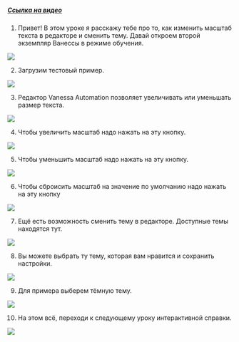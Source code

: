 ﻿##### [Ссылка на видео](https://youtu.be/V7F5i9IOCDs)

001. Привет! В этом уроке я расскажу тебе про то, как изменить масштаб текста в редакторе и сменить тему. Давай откроем второй экземпляр Ванессы в режиме обучения.

![](https://vanessa-files.do.bit-erp.ru/Doc/1.2.040.1/MD/Глава02/images/001_КнопкиМасштабаИСменыТемы.png)

002. Загрузим тестовый пример.

![](https://vanessa-files.do.bit-erp.ru/Doc/1.2.040.1/MD/Глава02/images/004_КнопкиМасштабаИСменыТемы.png)

003. Редактор Vanessa Automation позволяет увеличивать или уменьшать размер текста.

![](https://vanessa-files.do.bit-erp.ru/Doc/1.2.040.1/MD/Глава02/images/005_КнопкиМасштабаИСменыТемы.png)

004. Чтобы увеличить масштаб надо нажать на эту кнопку.

![](https://vanessa-files.do.bit-erp.ru/Doc/1.2.040.1/MD/Глава02/images/009_КнопкиМасштабаИСменыТемы.png)

005. Чтобы уменьшить масштаб надо нажать на эту кнопку.

![](https://vanessa-files.do.bit-erp.ru/Doc/1.2.040.1/MD/Глава02/images/022_КнопкиМасштабаИСменыТемы.png)

006. Чтобы сброисить масштаб на значение по умолчанию надо нажать на эту кнопку

![](https://vanessa-files.do.bit-erp.ru/Doc/1.2.040.1/MD/Глава02/images/033_КнопкиМасштабаИСменыТемы.png)

007. Ещё есть возможность сменить тему в редакторе. Доступные темы находятся тут.

![](https://vanessa-files.do.bit-erp.ru/Doc/1.2.040.1/MD/Глава02/images/042_КнопкиМасштабаИСменыТемы.png)

008. Вы можете выбрать ту тему, которая вам нравится и сохранить настройки.

![](https://vanessa-files.do.bit-erp.ru/Doc/1.2.040.1/MD/Глава02/images/048_КнопкиМасштабаИСменыТемы.png)

009. Для примера выберем тёмную тему.

![](https://vanessa-files.do.bit-erp.ru/Doc/1.2.040.1/MD/Глава02/images/052_КнопкиМасштабаИСменыТемы.png)

010. На этом всё, переходи к следующему уроку интерактивной справки.

![](https://vanessa-files.do.bit-erp.ru/Doc/1.2.040.1/MD/Глава02/images/058_КнопкиМасштабаИСменыТемы.png)
